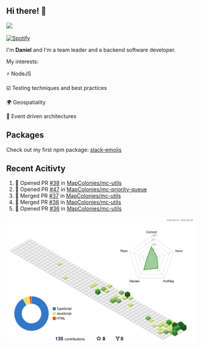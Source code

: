 ## Hi there! 👋

<p>
  <img src="https://github-readme-stats.vercel.app/api?username=syncush&theme=tokyonight">
</p>

[![Spotify](https://novatorem-rust.vercel.app/api/spotify)](https://open.spotify.com/user/syncush)

I'm **Daniel** and I'm a team leader and a backend software developer.

My interests:

⚡ NodeJS

☑️ Testing techniques and best practices

🌍 Geospatiality

🧠 Event driven architectures

## Packages
Check out my first npm package: [slack-emojis](https://www.npmjs.com/package/slack-emojis)

## Recent Acitivty
<!--START_SECTION:activity-->
1. 💪 Opened PR [#38](https://github.com/MapColonies/mc-utils/pull/38) in [MapColonies/mc-utils](https://github.com/MapColonies/mc-utils)
2. 💪 Opened PR [#47](https://github.com/MapColonies/mc-priority-queue/pull/47) in [MapColonies/mc-priority-queue](https://github.com/MapColonies/mc-priority-queue)
3. 🎉 Merged PR [#37](https://github.com/MapColonies/mc-utils/pull/37) in [MapColonies/mc-utils](https://github.com/MapColonies/mc-utils)
4. 🎉 Merged PR [#36](https://github.com/MapColonies/mc-utils/pull/36) in [MapColonies/mc-utils](https://github.com/MapColonies/mc-utils)
5. 💪 Opened PR [#36](https://github.com/MapColonies/mc-utils/pull/36) in [MapColonies/mc-utils](https://github.com/MapColonies/mc-utils)
<!--END_SECTION:activity-->

![contrib](./profile-3d-contrib/profile-green-animate.svg)
